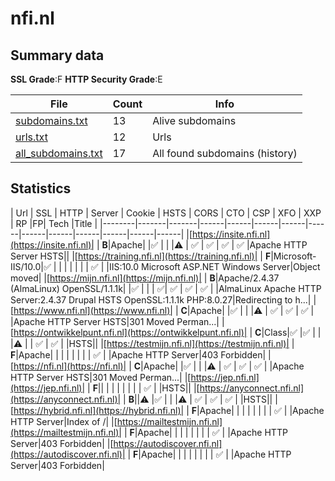 

# nfi.nl
## Summary data


**SSL Grade**:F
**HTTP Security Grade**:E


| File       | Count | Info |
|------------|-------|------|
|[subdomains.txt](/data/nfi.nl/subdomains.txt)|13|Alive subdomains|
|[urls.txt](/data/nfi.nl/urls.txt)|12|Urls|
|[all_subdomains.txt](/data/nfi.nl/all_subdomains.txt)|17|All found subdomains (history)|


## Statistics


| Url | SSL | HTTP | Server | Cookie | HSTS | CORS | CTO | CSP | XFO | XXP | RP |FP| Tech |Title |
|--------|-------|-------|------|------|------|------|------|------|------|------|------|------|------|
|[https://insite.nfi.nl](https://insite.nfi.nl)| | **B**|Apache| |:white_check_mark: | | |:warning: | :white_check_mark: | :white_check_mark: | :white_check_mark: | :white_check_mark: |Apache HTTP Server HSTS||
|[https://training.nfi.nl](https://training.nfi.nl)| | **F**|Microsoft-IIS/10.0|:white_check_mark: | | | | | | | :white_check_mark: | |IIS:10.0 Microsoft ASP.NET Windows Server|Object moved|
|[https://mijn.nfi.nl](https://mijn.nfi.nl)| | **B**|Apache/2.4.37 (AlmaLinux) OpenSSL/1.1.1k| |:white_check_mark: | | | :white_check_mark:| :white_check_mark: | :white_check_mark: | :white_check_mark: | |AlmaLinux Apache HTTP Server:2.4.37 Drupal HSTS OpenSSL:1.1.1k PHP:8.0.27|Redirecting to h...|
|[https://www.nfi.nl](https://www.nfi.nl)| | **C**|Apache| |:white_check_mark: | | |:warning: | :white_check_mark: | :white_check_mark: | :white_check_mark: | |Apache HTTP Server HSTS|301 Moved Perman...|
|[https://ontwikkelpunt.nfi.nl](https://ontwikkelpunt.nfi.nl)| | **C**|Class|:white_check_mark: |:white_check_mark: | | |:warning: | | :white_check_mark: | :white_check_mark: | |HSTS||
|[https://testmijn.nfi.nl](https://testmijn.nfi.nl)| | **F**|Apache| | | | | | | | :white_check_mark: | |Apache HTTP Server|403 Forbidden|
|[https://nfi.nl](https://nfi.nl)| | **C**|Apache| |:white_check_mark: | | |:warning: | :white_check_mark: | :white_check_mark: | :white_check_mark: | |Apache HTTP Server HSTS|301 Moved Perman...|
|[https://jep.nfi.nl](https://jep.nfi.nl)| | **F**|| | | | | | | | :white_check_mark: | |HSTS||
|[https://anyconnect.nfi.nl](https://anyconnect.nfi.nl)| | **B**||:warning: |:white_check_mark: | | |:warning: | :white_check_mark: | :white_check_mark: | :white_check_mark: | |HSTS||
|[https://hybrid.nfi.nl](https://hybrid.nfi.nl)| | **F**|Apache| | | | | | | | :white_check_mark: | |Apache HTTP Server|Index of /|
|[https://mailtestmijn.nfi.nl](https://mailtestmijn.nfi.nl)| | **F**|Apache| | | | | | | | :white_check_mark: | |Apache HTTP Server|403 Forbidden|
|[https://autodiscover.nfi.nl](https://autodiscover.nfi.nl)| | **F**|Apache| | | | | | | | :white_check_mark: | |Apache HTTP Server|403 Forbidden|